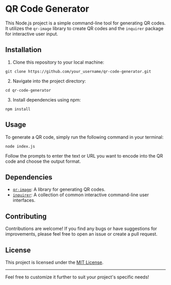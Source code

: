 
# QR Code Generator

This Node.js project is a simple command-line tool for generating QR codes. It utilizes the `qr-image` library to create QR codes and the `inquirer` package for interactive user input.

## Installation

1. Clone this repository to your local machine:

```
git clone https://github.com/your_username/qr-code-generator.git
```

2. Navigate into the project directory:

```
cd qr-code-generator
```

3. Install dependencies using npm:

```
npm install
```

## Usage

To generate a QR code, simply run the following command in your terminal:

```
node index.js
```

Follow the prompts to enter the text or URL you want to encode into the QR code and choose the output format.

## Dependencies

- [`qr-image`](https://www.npmjs.com/package/qr-image): A library for generating QR codes.
- [`inquirer`](https://www.npmjs.com/package/inquirer): A collection of common interactive command-line user interfaces.

## Contributing

Contributions are welcome! If you find any bugs or have suggestions for improvements, please feel free to open an issue or create a pull request.

## License

This project is licensed under the [MIT License](LICENSE).

---

Feel free to customize it further to suit your project's specific needs!
